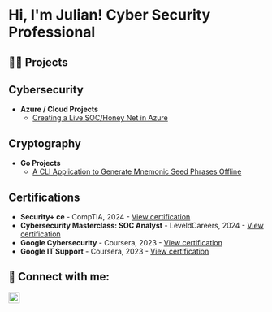 <h1>Hi, I'm Julian! Cyber Security Professional</h1>

<h2>👨‍💻 Projects</h2>

## Cybersecurity
- **Azure / Cloud Projects**
  - [Creating a Live SOC/Honey Net in Azure](https://github.com/Julian-1001/Azure-SOC)
## Cryptography
- **Go Projects**
  - [A CLI Application to Generate Mnemonic Seed Phrases Offline](https://github.com/Julian-1001/Phrase_Generator)
  
## Certifications
- **Security+ ce** - CompTIA, 2024 - [View certification](https://github.com/Julian-1001/Security_ce/blob/main/CompTIA%20Security%2B%20ce%20certificate.pdf)
- **Cybersecurity Masterclass: SOC Analyst** - LeveldCareers, 2024 - [View certification](https://github.com/Julian-1001/Cybersecurity-Master-Class-Certificate/blob/main/Cybersecurity%20Masterclass%20SOC%20Analyst%20Certificate.pdf)
- **Google Cybersecurity** - Coursera, 2023 - [View certification](https://coursera.org/share/6af45b28d118af663af8ab0f7cdc8869)
- **Google IT Support** - Coursera, 2023 - [View certification](https://coursera.org/share/94b61d812ff1fb6a6125b5fce20f0f24)



<h2> 🤳 Connect with me:</h2>

[<img align="left" alt="Julian Melendez | LinkedIn" width="22px" src="https://cdn.jsdelivr.net/npm/simple-icons@v3/icons/linkedin.svg" />][linkedin]

[linkedin]: https://www.linkedin.com/in/julian-melendez-0a9ba22b8/
